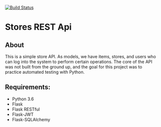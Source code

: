 [![Build Status](https://travis-ci.org/sabrinandrade/stores-rest-api-test.svg?branch=master)](https://travis-ci.org/sabrinandrade/stores-rest-api-test)

# Stores REST Api

## About
This is a simple store API. As models, we have items, stores, and users who can log into the system to perform certain operations. 
The core of the API was not built from the ground up, and the goal for this project was to practice automated testing with Python.

## Requirements:
* Python 3.6
* Flask
* Flask RESTful
* Flask-JWT
* Flask-SQLAlchemy
